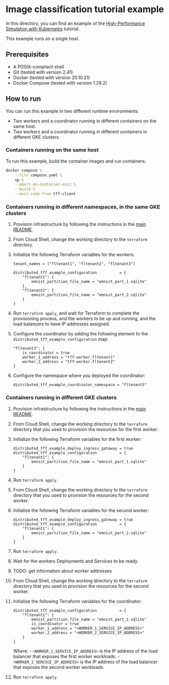 # Image classification tutorial example

In this directory, you can find an example of the
[High-Performance Simulation with Kubernetes](https://www.tensorflow.org/federated/tutorials/high_performance_simulation_with_kubernetes)
tutorial.

This example runs on a single host.

## Prerequisites

- A POSIX-compliant shell
- Git (tested with version 2.41)
- Docker (tested with version 20.10.21)
- Docker Compose (tested with version 1.29.2)

## How to run

You can run this example in two different runtime environments:

- Two workers and a coordinator running in different containers on the same host.
- Two workers and a coordinator running in different containers in different GKE clusters.

### Containers running on the same host

To run this example, build the container images and run containers:

```sh
docker compose \
    --file compose.yaml \
    up \
    --abort-on-container-exit \
    --build \
    --exit-code-from tff-client
```

### Containers running in different namespaces, in the same GKE clusters

1. Provision infrastructure by following the instructions in the [main README](../../../../README.md).
1. From Cloud Shell, change the working directory to the `terraform` directory.
1. Initialize the following Terraform variables for the workers:

    ```hcl
    tenant_names = ["fltenant1", "fltenant2", "fltenant3"]

    distributed_tff_example_configuration          = {
        "fltenant1": {
            emnist_partition_file_name = "emnist_part_1.sqlite"
        },
        "fltenant2": {
            emnist_partition_file_name = "emnist_part_2.sqlite"
        }
    }
    ```

1. Run `terraform apply`, and wait for Terraform to complete the provisioning process, and the
    workers to be up and running, and the load balancers to have IP addresses assigned.
1. Configure the coordinator by adding the following element to the
    `distributed_tff_example_configuration` map:

    ```hcl
    "fltenant3": {
        is_coordinator = true
        worker_1_address = "tff-worker.fltenant1"
        worker_2_address = "tff-worker.fltenant2"
    }
    ```

1. Configure the namespace where you deployed the coordinator:

    ```hcl
    distributed_tff_example_coordinator_namespace = "fltenant3"
    ```

### Containers running in different GKE clusters

1. Provision infrastructure by following the instructions in the [main README](../../../../README.md).
1. From Cloud Shell, change the working directory to the `terraform` directory that you used to provision
    the resources for the first worker.
1. Initialize the following Terraform variables for the first worker:

    ```hcl
    distributed_tff_example_deploy_ingress_gateway = true
    distributed_tff_example_configuration          = {
        "fltenant1": {
            emnist_partition_file_name = "emnist_part_1.sqlite"
        }
    }
    ```

1. Run `terraform apply`.
1. From Cloud Shell, change the working directory to the `terraform` directory that you used to provision
    the resources for the second worker.
1. Initialize the following Terraform variables for the second worker:

    ```hcl
    distributed_tff_example_deploy_ingress_gateway = true
    distributed_tff_example_configuration          = {
        "fltenant1": {
            emnist_partition_file_name = "emnist_part_2.sqlite"
        }
    }
    ```

1. Run `terraform apply`.
1. Wait for the workers Deployments and Services to be ready.
1. TODO: get information about worker addresses
1. From Cloud Shell, change the working directory to the `terraform` directory that you used to provision
    the resources for the second worker.
1. Initialize the following Terraform variables for the coordinator:

    ```hcl
    distributed_tff_example_configuration          = {
        "fltenant1": {
            emnist_partition_file_name = "emnist_part_2.sqlite"
            is_coordinator = true
            worker_1_address = "<WORKER_1_SERVICE_IP_ADDRESS>"
            worker_2_address = "<WORKER_2_SERVICE_IP_ADDRESS>"
        }
    }
    ```

    Where:
        - `<WORKER_1_SERVICE_IP_ADDRESS>` is the IP address of the load balancer
            that exposes the first worker workloads.
        - `<WORKER_2_SERVICE_IP_ADDRESS>` is the IP address of the load balancer
            that exposes the second worker workloads.

1. Run `terraform apply`.
